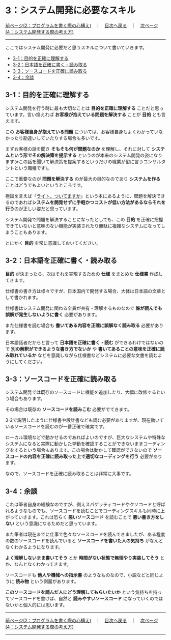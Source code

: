 # 3：システム開発に必要なスキル

[前ページ(2：プログラムを書く際の心構え)](./2-01.md)　｜　[目次へ戻る](./index.md)　｜　[次ページ(4：システム開発する際の考え方)](./4-01.md)
- - -

ここではシステム開発に必要だと思うスキルについて書いていきます。

- [3-1：目的を正確に理解する](#3-1目的を正確に理解する)
- [3-2：日本語を正確に書く・読み取る](#3-2日本語を正確に書く・読み取る)
- [3-3：ソースコードを正確に読み取る](#3-3ソースコードを正確に読み取る)
- [3-4：余談](#3-4余談)

## 3-1：目的を正確に理解する

システム開発を行う時に最も大切なことは **目的を正確に理解する** ことだと思っています。言い換えれば **お客様が抱えている問題を解決する** ことが **目的** とも言えます。

この **お客様自身が抱えている問題** については、お客様自身もよくわかっていなかったり勘違いしていたりする場合も多いです。

まずお客様の話を聞き **そもそも何が問題なのか** を理解し、それに対して **システムという形でその解決策を提示する** というのが本来のシステム開発の姿になります(※この話を聞いて解決策を提案するというだけの職業が俗に言うコンサルタントという職種です)。

ここで重要なのが **問題を解決する** のが最大の目的なのであり **システムを作る** ことはどうでもよいというところです。

極論を言えば「[ライト、ついてますか](https://amzn.asia/d/7dEpdCw)」という本にあるように、問題を解決できるのであれば**システムを開発せずに手軽かつコストが低い方法があるならそれを行う**のが正しい姿だと思っています。

システム開発で問題を解決することになったとしても、この **目的** を正確に把握できていないと意味のない機能が実装されたり無駄に複雑なシステムになってしまうこともあります。

とにかく **目的** を常に意識しておいてください。

## 3-2：日本語を正確に書く・読み取る

 **目的** が決まったら、次はそれを実現するための **仕様** をまとめた **仕様書** 作成してきます。

仕様書の書き方は様々ですが、日本国内で開発する場合、大体は日本語の文章として書かれます。

仕様書はシステム開発に関わる全員が共有・理解するものなので **誰が読んでも誤解が発生しないように書く** 必要があります。

また仕様書を読む場合も **書いてある内容を正確に誤解なく読み取る** 必要があります。

日本語話者だからと言って **日本語を正確に書く・読む** ができるわけではないので **別の解釈ができるような書き方でないか** や **書いてあることの意味を正確に読み取れているか** などを意識しながら仕様書などシステムに必要な文書を読むようにしてください。

## 3-3：ソースコードを正確に読み取る

システム開発では既存のソースコードに機能を追加したり、大幅に改修するという場合もあります。

その場合は既存の **ソースコードを読みこむ** 必要がでてきます。

3-2で説明したように仕様書や設計書なども読む必要がありますが、現在動いているソースコードを読むのが一番正確で確実です。

ローカル環境などで動かせるのであればよいのですが、巨大なシステムや特殊なシステムになると実際に動かした挙動を確認することができないままコーディングをするという場合もあります。この場合は動かして確認ができないので **ソースコードの内容を正確に読み取った上で適切なコーディングを行う** 必要があります。

なので、ソースコードを正確に読み取ることは非常に大事です。

## 3-4：余談

これは筆者自身の経験なのですが、例えスパゲッティコードやクソコードと呼ばれるようなものでも、ソースコードを読むことでコーディングスキルも同時に上がっていきます。これは恐らく **悪いソースコード** を読むことで **悪い書き方をしない** という意識になるためだと思っています。

また筆者は現在までに仕事で色々なソースコードを読んできましたが、ある程度の数のソースコードを読んでいると **ソースコードを書いた人の気持ち** がなんとなくわかるようになります。

 **よく理解しないまま書いてそう** とか **時間がない状態で無理やり実装してそう** とか、なんとなくわかってきます。

ソースコードも **他人や機械への指示書** のようなものなので、小説などと同じように **読み物** という側面があります。

 **このソースコードを読んだ人にどう理解してもらいたいか** という気持ちを持ってソースコードを書けば、自然と **読みやすいソースコード** になっていくのではないかと個人的には思います。

- - -
[前ページ(2：プログラムを書く際の心構え)](./2-01.md)　｜　[目次へ戻る](./index.md)　｜　[次ページ(4：システム開発する際の考え方)](./4-01.md)
- - -